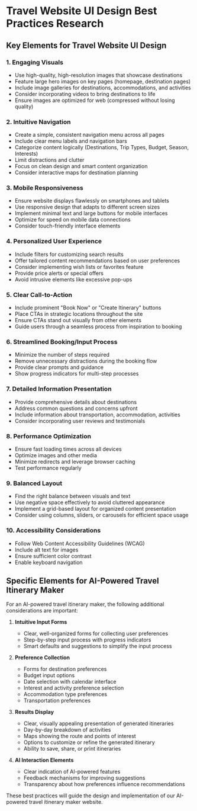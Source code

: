 # Travel Website UI Design Best Practices Research

## Key Elements for Travel Website UI Design

### 1. Engaging Visuals
- Use high-quality, high-resolution images that showcase destinations
- Feature large hero images on key pages (homepage, destination pages)
- Include image galleries for destinations, accommodations, and activities
- Consider incorporating videos to bring destinations to life
- Ensure images are optimized for web (compressed without losing quality)

### 2. Intuitive Navigation
- Create a simple, consistent navigation menu across all pages
- Include clear menu labels and navigation bars
- Categorize content logically (Destinations, Trip Types, Budget, Season, Interests)
- Limit distractions and clutter
- Focus on clean design and smart content organization
- Consider interactive maps for destination planning

### 3. Mobile Responsiveness
- Ensure website displays flawlessly on smartphones and tablets
- Use responsive design that adapts to different screen sizes
- Implement minimal text and large buttons for mobile interfaces
- Optimize for speed on mobile data connections
- Consider touch-friendly interface elements

### 4. Personalized User Experience
- Include filters for customizing search results
- Offer tailored content recommendations based on user preferences
- Consider implementing wish lists or favorites feature
- Provide price alerts or special offers
- Avoid intrusive elements like excessive pop-ups

### 5. Clear Call-to-Action
- Include prominent "Book Now" or "Create Itinerary" buttons
- Place CTAs in strategic locations throughout the site
- Ensure CTAs stand out visually from other elements
- Guide users through a seamless process from inspiration to booking

### 6. Streamlined Booking/Input Process
- Minimize the number of steps required
- Remove unnecessary distractions during the booking flow
- Provide clear prompts and guidance
- Show progress indicators for multi-step processes

### 7. Detailed Information Presentation
- Provide comprehensive details about destinations
- Address common questions and concerns upfront
- Include information about transportation, accommodation, activities
- Consider incorporating user reviews and testimonials

### 8. Performance Optimization
- Ensure fast loading times across all devices
- Optimize images and other media
- Minimize redirects and leverage browser caching
- Test performance regularly

### 9. Balanced Layout
- Find the right balance between visuals and text
- Use negative space effectively to avoid cluttered appearance
- Implement a grid-based layout for organized content presentation
- Consider using columns, sliders, or carousels for efficient space usage

### 10. Accessibility Considerations
- Follow Web Content Accessibility Guidelines (WCAG)
- Include alt text for images
- Ensure sufficient color contrast
- Enable keyboard navigation

## Specific Elements for AI-Powered Travel Itinerary Maker

For an AI-powered travel itinerary maker, the following additional considerations are important:

1. **Intuitive Input Forms**
   - Clear, well-organized forms for collecting user preferences
   - Step-by-step input process with progress indicators
   - Smart defaults and suggestions to simplify the input process

2. **Preference Collection**
   - Forms for destination preferences
   - Budget input options
   - Date selection with calendar interface
   - Interest and activity preference selection
   - Accommodation type preferences
   - Transportation preferences

3. **Results Display**
   - Clear, visually appealing presentation of generated itineraries
   - Day-by-day breakdown of activities
   - Maps showing the route and points of interest
   - Options to customize or refine the generated itinerary
   - Ability to save, share, or print itineraries

4. **AI Interaction Elements**
   - Clear indication of AI-powered features
   - Feedback mechanisms for improving suggestions
   - Transparency about how preferences influence recommendations

These best practices will guide the design and implementation of our AI-powered travel itinerary maker website.
